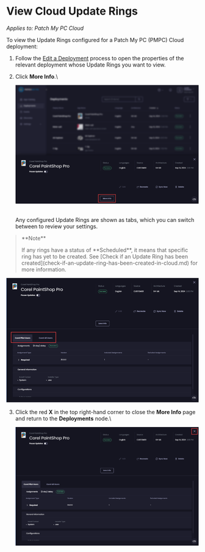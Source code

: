 # View Cloud Update Rings

_Applies to: Patch My PC Cloud_

To view the Update Rings configured for a Patch My PC (PMPC) Cloud deployment:

1. Follow the [Edit a Deployment](../manage-cloud-deployments/edit-a-cloud-deployment.md) process to open the properties of the relevant deployment whose Update Rings you want to view.
2.  Click **More Info**.\


    ![Clicking “More Info”](/_images/image-(455).png "Clicking “More Info”")

    \
    Any configured Update Rings are shown as tabs, which you can switch between to review your settings.

<blockquote class="wp-block-quote">
<p>**Note**</p>
<p>If any rings have a status of **Scheduled**, it means that specific ring has yet to be created. See [Check if an Update Ring has been created](check-if-an-update-ring-has-been-created-in-cloud.md) for more information.</p>
</blockquote>

![Configured Update Rings showing as tabs](/_images/image-(456).png "Configured Update Rings showing as tabs")

3.  Click the red **X** in the top right-hand corner to close the **More Info** page and return to the **Deployments** node.\


    ![Clicking the red X  in the top right-hand corner to close the “More Info” page and return to the “Deployments” node](/_images/image-(457).png "Clicking the red X  in the top right-hand corner to close the “More Info” page and return to the “Deployments” node")